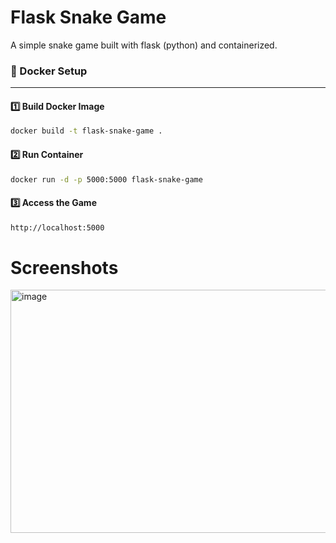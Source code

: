 # Flask Snake Game
A simple snake game built with flask (python) and containerized.  

### 🐳 Docker Setup
---
#### 1️⃣ Build Docker Image 
```bash
docker build -t flask-snake-game .
```
#### 2️⃣ Run Container
```bash
docker run -d -p 5000:5000 flask-snake-game
```
#### 3️⃣ Access the Game
```bash
http://localhost:5000
```
# Screenshots
<img width="608" height="389" alt="image" src="https://github.com/user-attachments/assets/36e43200-c779-4935-ad32-23e469334615" />

